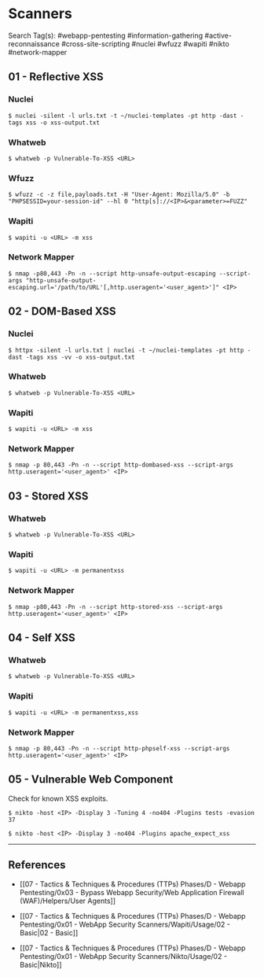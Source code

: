# Scanners

Search Tag(s): #webapp-pentesting #information-gathering #active-reconnaissance #cross-site-scripting #nuclei #wfuzz #wapiti #nikto #network-mapper

## 01 - Reflective XSS

### Nuclei

```
$ nuclei -silent -l urls.txt -t ~/nuclei-templates -pt http -dast -tags xss -o xss-output.txt
```

### Whatweb

```
$ whatweb -p Vulnerable-To-XSS <URL>
```

### Wfuzz

```
$ wfuzz -c -z file,payloads.txt -H "User-Agent: Mozilla/5.0" -b "PHPSESSID=your-session-id" --hl 0 "http[s]://<IP>&<parameter>=FUZZ"
```

### Wapiti

```
$ wapiti -u <URL> -m xss
```

### Network Mapper

```
$ nmap -p80,443 -Pn -n --script http-unsafe-output-escaping --script-args "http-unsafe-output-escaping.url='/path/to/URL'[,http.useragent='<user_agent>']" <IP>
```

## 02 - DOM-Based XSS

### Nuclei

```
$ httpx -silent -l urls.txt | nuclei -t ~/nuclei-templates -pt http -dast -tags xss -vv -o xss-output.txt
```

### Whatweb

```
$ whatweb -p Vulnerable-To-XSS <URL>
```

### Wapiti

```
$ wapiti -u <URL> -m xss
```

### Network Mapper

```
$ nmap -p 80,443 -Pn -n --script http-dombased-xss --script-args http.useragent='<user_agent>' <IP>
```

## 03 - Stored XSS

### Whatweb

```
$ whatweb -p Vulnerable-To-XSS <URL>
```

### Wapiti

```
$ wapiti -u <URL> -m permanentxss
```

### Network Mapper

```
$ nmap -p80,443 -Pn -n --script http-stored-xss --script-args http.useragent='<user_agent>' <IP>
```

## 04 - Self XSS

### Whatweb

```
$ whatweb -p Vulnerable-To-XSS <URL>
```

### Wapiti

```
$ wapiti -u <URL> -m permanentxss,xss
```

### Network Mapper

```
$ nmap -p 80,443 -Pn -n --script http-phpself-xss --script-args http.useragent='<user_agent>' <IP>
```

## 05 - Vulnerable Web Component

Check for known XSS exploits.

```
$ nikto -host <IP> -Display 3 -Tuning 4 -no404 -Plugins tests -evasion 37

$ nikto -host <IP> -Display 3 -no404 -Plugins apache_expect_xss
```

---
## References

- [[07 - Tactics & Techniques & Procedures (TTPs) Phases/D - Webapp Pentesting/0x03 - Bypass Webapp Security/Web Application Firewall (WAF)/Helpers/User Agents]]

- [[07 - Tactics & Techniques & Procedures (TTPs) Phases/D - Webapp Pentesting/0x01 - WebApp Security Scanners/Wapiti/Usage/02 - Basic|02 - Basic]]

- [[07 - Tactics & Techniques & Procedures (TTPs) Phases/D - Webapp Pentesting/0x01 - WebApp Security Scanners/Nikto/Usage/02 - Basic|Nikto]]